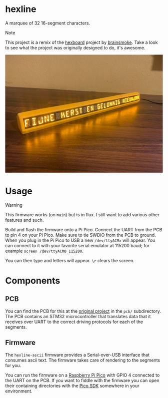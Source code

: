 # hexline

A marquee of 32 16-segment characters.

> [!NOTE]  
> This project is a remix of the [hexboard](https://github.com/brainsmoke/hexboard) project by [brainsmoke](https://github.com/brainsmoke). Take a look to see what the project was originally designed to do, it's awesome.

![](image.jpg)

# Usage

> [!WARNING]  
> This firmware works (on `main`) but is in flux. I still want to add various other features and such.

Build and flash the firmware onto a Pi Pico. Connect the UART from the PCB to pin 4 on your Pi Pico. Make sure to tie SWDIO from the PCB to ground. When you plug in the Pi Pico to USB a new `/dev/ttyACMx` will appear. You can connect to it with your favorite serial emulator at 115200 baud; for example `screen /dev/ttyACM0 115200`.

You can then type and letters will appear. `\r` clears the screen.

# Components

## PCB

You can find the PCB for this at the [original project](https://github.com/brainsmoke/hexboard) in the `pcb/` subdirectory. The PCB contains an STM32 microcontroller that translates data that it receives over UART to the correct driving protocols for each of the segments.

## Firmware

The `hexline-ascii` firmware provides a Serial-over-USB interface that consumes ascii text. The firmware takes care of rendering to the segments for you.

You can run the firmware on a [Raspberry Pi Pico](...) with GPIO 4 connected to the UART on the PCB. If you want to fiddle with the firmware you can open their containing directories with the [Pico SDK](https://github.com/raspberrypi/pico-sdk) somewhere in your environment.
